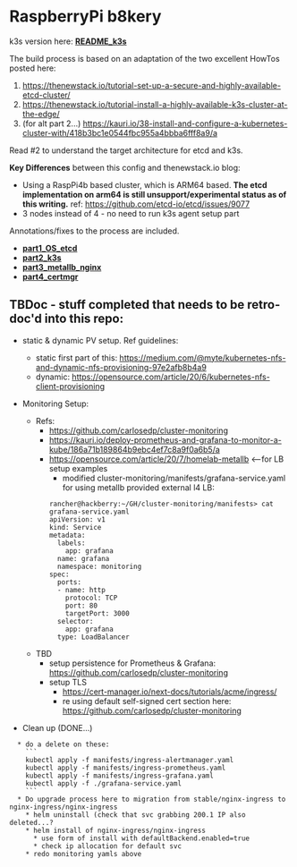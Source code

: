 # RaspberryPi b8kery

k3s version here: **[README_k3s](https://github.com/kcalmond/b8kery/blob/master/k3s/README_k3s.md)**

The build process is based on an adaptation of the two excellent HowTos posted here:

1. https://thenewstack.io/tutorial-set-up-a-secure-and-highly-available-etcd-cluster/
2. https://thenewstack.io/tutorial-install-a-highly-available-k3s-cluster-at-the-edge/
3. (for alt part 2...) https://kauri.io/38-install-and-configure-a-kubernetes-cluster-with/418b3bc1e0544fbc955a4bbba6fff8a9/a

Read #2 to understand the target architecture for etcd and k3s.

**Key Differences** between this config and thenewstack.io blog:
* Using a RaspPi4b based cluster, which is ARM64 based. **The etcd implementation on arm64 is still unsupport/experimental status as of this writing.** ref: https://github.com/etcd-io/etcd/issues/9077
* 3 nodes instead of 4 - no need to run k3s agent setup part

Annotations/fixes to the process are included.

* **[part1_OS_etcd](https://github.com/kcalmond/b8kery/blob/master/k3s/part1_OS_etcd.md)**
* **[part2_k3s](https://github.com/kcalmond/b8kery/blob/master/k3s/part2_k3s.md)**
* **[part3_metallb_nginx](https://github.com/kcalmond/b8kery/blob/master/k3s/part3_metallb_nginx.md)**
* **[part4_certmgr](https://github.com/kcalmond/b8kery/blob/master/k3s/part4_certmgr.md)**


## TBDoc - stuff completed that needs to be retro-doc'd into this repo:
* static & dynamic PV setup. Ref guidelines:
  * static first part of this: https://medium.com/@myte/kubernetes-nfs-and-dynamic-nfs-provisioning-97e2afb8b4a9
  * dynamic: https://opensource.com/article/20/6/kubernetes-nfs-client-provisioning

* Monitoring Setup:
  * Refs:
    * https://github.com/carlosedp/cluster-monitoring
    * https://kauri.io/deploy-prometheus-and-grafana-to-monitor-a-kube/186a71b189864b9ebc4ef7c8a9f0a6b5/a
    * https://opensource.com/article/20/7/homelab-metallb  <--for LB setup examples
      * modified cluster-monitoring/manifests/grafana-service.yaml for using metallb provided external l4 LB:
      ```
      rancher@hackberry:~/GH/cluster-monitoring/manifests> cat grafana-service.yaml
      apiVersion: v1
      kind: Service
      metadata:
        labels:
          app: grafana
        name: grafana
        namespace: monitoring
      spec:
        ports:
        - name: http
          protocol: TCP
          port: 80
          targetPort: 3000
        selector:
          app: grafana
        type: LoadBalancer
        ```
  * TBD
    * setup persistence for Prometheus & Grafana: https://github.com/carlosedp/cluster-monitoring
    * setup TLS
      * https://cert-manager.io/next-docs/tutorials/acme/ingress/
      * re using default self-signed cert section here: https://github.com/carlosedp/cluster-monitoring


* Clean up
(DONE...)
```
  * do a delete on these:
    ```
    kubectl apply -f manifests/ingress-alertmanager.yaml
    kubectl apply -f manifests/ingress-prometheus.yaml
    kubectl apply -f manifests/ingress-grafana.yaml
    kubectl apply -f ./grafana-service.yaml
    ```
  * Do upgrade process here to migration from stable/nginx-ingress to nginx-ingress/nginx-ingress
    * helm uninstall (check that svc grabbing 200.1 IP also deleted...?
    * helm install of nginx-ingress/nginx-ingress
      * use form of install with defaultBackend.enabled=true
      * check ip allocation for default svc
    * redo monitoring yamls above
```
